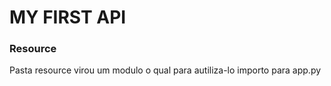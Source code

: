 <h1> MY FIRST API </h1>
<h3> Resource </h3>
Pasta resource virou um modulo o qual para autiliza-lo importo para app.py

